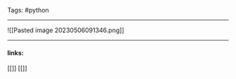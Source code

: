 
Tags: #python 

------------------------------------------
![[Pasted image 20230506091346.png]]














---------------------
#### links:
[[]]
[[]]